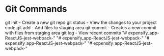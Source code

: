 # Git Commands

git init - Create a new git repo
git status - View the changes to your project code
git add - Add files to staging area
git commit - Creates a new commit with files from staging area
git log - View recent commits
"# expensify_app-ReactJS-jest-webpack-" 
"# expensify_app-ReactJS-jest-webpack-" 
"# expensify_app-ReactJS-jest-webpack-" 
"# expensify_app-ReactJS-jest-webpack-" 
